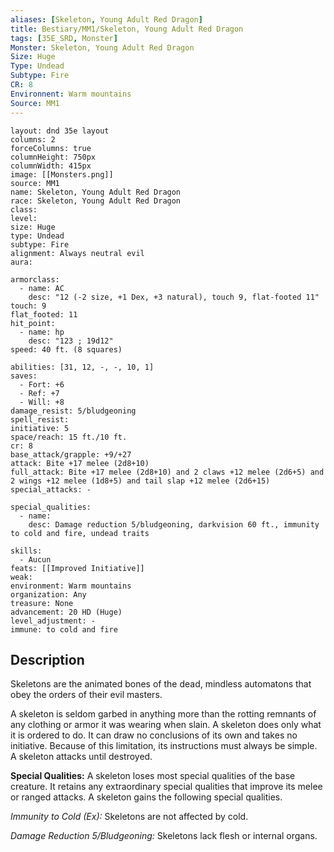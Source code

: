 ```yaml
---
aliases: [Skeleton, Young Adult Red Dragon]
title: Bestiary/MM1/Skeleton, Young Adult Red Dragon
tags: [35E_SRD, Monster]
Monster: Skeleton, Young Adult Red Dragon
Size: Huge
Type: Undead
Subtype: Fire
CR: 8
Environnent: Warm mountains
Source: MM1
---
```


```statblock
layout: dnd 35e layout
columns: 2
forceColumns: true
columnHeight: 750px
columnWidth: 415px
image: [[Monsters.png]]
source: MM1
name: Skeleton, Young Adult Red Dragon
race: Skeleton, Young Adult Red Dragon
class: 
level: 
size: Huge
type: Undead
subtype: Fire
alignment: Always neutral evil
aura: 

armorclass:
  - name: AC
    desc: "12 (-2 size, +1 Dex, +3 natural), touch 9, flat-footed 11"
touch: 9
flat_footed: 11
hit_point:
  - name: hp
    desc: "123 ; 19d12"
speed: 40 ft. (8 squares)

abilities: [31, 12, -, -, 10, 1]
saves:
  - Fort: +6
  - Ref: +7
  - Will: +8
damage_resist: 5/bludgeoning
spell_resist: 
initiative: 5
space/reach: 15 ft./10 ft.
cr: 8
base_attack/grapple: +9/+27
attack: Bite +17 melee (2d8+10)
full_attack: Bite +17 melee (2d8+10) and 2 claws +12 melee (2d6+5) and 2 wings +12 melee (1d8+5) and tail slap +12 melee (2d6+15)
special_attacks: -

special_qualities:
  - name: 
    desc: Damage reduction 5/bludgeoning, darkvision 60 ft., immunity to cold and fire, undead traits

skills:
  - Aucun
feats: [[Improved Initiative]]
weak: 
environment: Warm mountains
organization: Any
treasure: None
advancement: 20 HD (Huge)
level_adjustment: -
immune: to cold and fire
```

## Description

<p>Skeletons are the animated bones of the dead, mindless automatons that obey the orders of their evil masters.</p>
<p>A skeleton is seldom garbed in anything more than the rotting remnants of any clothing or armor it was wearing when slain. A skeleton does only what it is ordered to do. It can draw no conclusions of its own and takes no initiative. Because of this limitation, its instructions must always be simple. A skeleton attacks until destroyed.</p>
<p>
            <b>Special Qualities:</b> A skeleton loses most special qualities of the base creature. It retains any extraordinary special qualities that improve its melee or ranged attacks. A skeleton gains the following special qualities.</p>
<p>
            <i>Immunity to Cold (Ex):</i> Skeletons are not affected by cold.</p>
<p>
            <i>Damage Reduction 5/Bludgeoning:</i> Skeletons lack flesh or internal organs.</p>